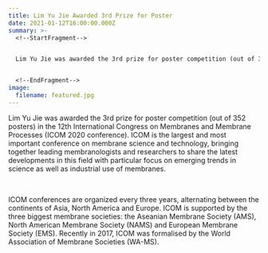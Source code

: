 ```yaml
---
title: Lim Yu Jie Awarded 3rd Prize for Poster
date: 2021-01-12T16:00:00.000Z
summary: >-
  <!--StartFragment-->


  Lim Yu Jie was awarded the 3rd prize for poster competition (out of 352 posters) in the 12th International Congress on Membranes and Membrane Processes (ICOM 2020 conference).


  <!--EndFragment-->
image:
  filename: featured.jpg
---
```

<!--StartFragment-->

Lim Yu Jie was awarded the 3rd prize for poster competition (out of 352 posters) in the 12th International Congress on Membranes and Membrane Processes (ICOM 2020 conference). ICOM is the largest and most important conference on membrane science and technology, bringing together leading membranologists and researchers to share the latest developments in this field with particular focus on emerging trends in science as well as industrial use of membranes.

 

ICOM conferences are organized every three years, alternating between the continents of Asia, North America and Europe. ICOM is supported by the three biggest membrane societies: the Aseanian Membrane Society (AMS), North American Membrane Society (NAMS) and European Membrane Society (EMS). Recently in 2017, ICOM was formalised by the World Association of Membrane Societies (WA-MS).

<!--EndFragment-->
